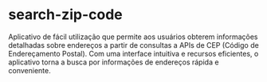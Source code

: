 # search-zip-code
Aplicativo de fácil utilização que permite aos usuários obterem informações detalhadas sobre endereços a partir de consultas a APIs de CEP (Código de Endereçamento Postal). Com uma interface intuitiva e recursos eficientes, o aplicativo torna a busca por informações de endereços rápida e conveniente.
